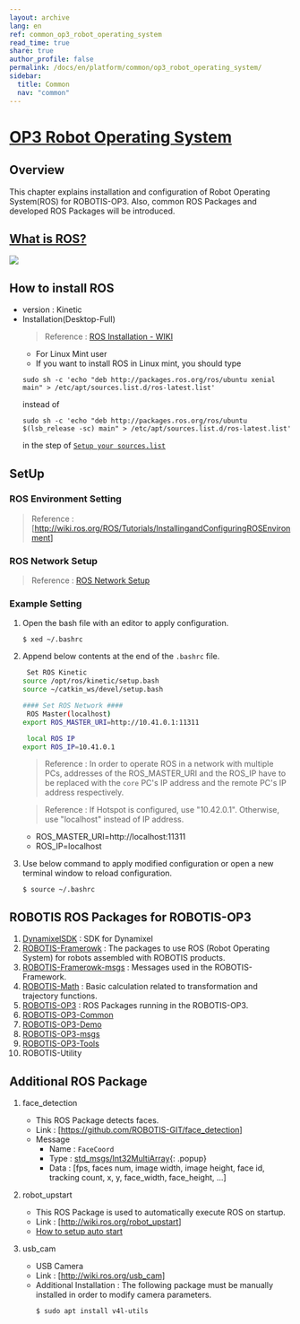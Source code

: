 ```yaml
---
layout: archive
lang: en
ref: common_op3_robot_operating_system
read_time: true
share: true
author_profile: false
permalink: /docs/en/platform/common/op3_robot_operating_system/
sidebar:
  title: Common
  nav: "common"
---
```


# [OP3 Robot Operating System](#op3-robot-operating-system)

## Overview
This chapter explains installation and configuration of Robot Operating System(ROS) for ROBOTIS-OP3. Also, common ROS Packages and developed ROS Packages will be introduced.  



## [What is ROS?]

![](/assets/images/platform/op3/ros_image.png)


## How to install ROS
 - version : Kinetic  
 - Installation(Desktop-Full)  
   > Reference : [ROS Installation - WIKI]  
     - For Linux Mint user  
     - If you want to install ROS in Linux mint, you should type 
      ```
      sudo sh -c 'echo "deb http://packages.ros.org/ros/ubuntu xenial main" > /etc/apt/sources.list.d/ros-latest.list'
      ```
      instead of
      ```
      sudo sh -c 'echo "deb http://packages.ros.org/ros/ubuntu $(lsb_release -sc) main" > /etc/apt/sources.list.d/ros-latest.list'
      ```
      in the step of [`Setup your sources.list`]


## SetUp
### ROS Environment Setting
> Reference : [http://wiki.ros.org/ROS/Tutorials/InstallingandConfiguringROSEnvironment]

### ROS Network Setup
> Reference : [ROS Network Setup]  

### Example Setting
  1. Open the bash file with an editor to apply configuration.  
     ```
     $ xed ~/.bashrc
     ```

  2. Append below contents at the end of the `.bashrc` file.  
     ```bash    
      Set ROS Kinetic
     source /opt/ros/kinetic/setup.bash
     source ~/catkin_ws/devel/setup.bash

     #### Set ROS Network ####
      ROS Master(localhost)
     export ROS_MASTER_URI=http://10.41.0.1:11311

      local ROS IP
     export ROS_IP=10.41.0.1
     ```

     > Reference : In order to operate ROS in a network with multiple PCs, addresses of the ROS_MASTER_URI and the ROS_IP have to be replaced with the `core` PC's IP address and the remote PC's IP address respectively.  

     > Reference : If Hotspot is configured, use "10.42.0.1". Otherwise, use "localhost" instead of IP address.
       - ROS_MASTER_URI=http://localhost:11311
       - ROS_IP=localhost

  3. Use below command to apply modified configuration or open a new terminal window to reload configuration.  
     ```
     $ source ~/.bashrc
     ```

## ROBOTIS ROS Packages for ROBOTIS-OP3  
 1. [DynamixelSDK] : SDK for Dynamixel  
 2. [ROBOTIS-Framerowk] : The packages to use ROS (Robot Operating System) for robots assembled with ROBOTIS products.  
 3. [ROBOTIS-Framerowk-msgs] : Messages used in the ROBOTIS-Framework.  
 4. [ROBOTIS-Math] : Basic calculation related to transformation and trajectory functions.  
 5. [ROBOTIS-OP3] : ROS Packages running in the ROBOTIS-OP3.
 6. [ROBOTIS-OP3-Common]
 7. [ROBOTIS-OP3-Demo]  
 8. [ROBOTIS-OP3-msgs]  
 9. [ROBOTIS-OP3-Tools]  
 10. ROBOTIS-Utility


## Additional ROS Package
 1. face_detection  
    - This ROS Package detects faces.  
    - Link : [https://github.com/ROBOTIS-GIT/face_detection]  
    - Message  
       - Name : `FaceCoord`  
       - Type : [std_msgs/Int32MultiArray]{: .popup}
       - Data : [fps, faces num, image width, image height, face id, tracking count, x, y, face_width, face_height, ...]  

 2. robot_upstart  
    - This ROS Package is used to automatically execute ROS on startup.  
    - Link : [http://wiki.ros.org/robot_upstart]
    - [How to setup auto start]  

 3. usb_cam  
    - USB Camera  
    - Link : [http://wiki.ros.org/usb_cam]  
    - Additional Installation : The following package must be manually installed in order to modify camera parameters.  
      ```
      $ sudo apt install v4l-utils
      ```  
[std_msgs/Int32MultiArray]: /docs/en/popup/std_msgs_Int32MultiArray_msg/


[https://github.com/ROBOTIS-GIT/face_detection]: https://github.com/ROBOTIS-GIT/face_detection
[What is ROS?]: http://www.ros.org/about-ros/
[ROS Installation - WIKI]: http://wiki.ros.org/kinetic/Installation/Ubuntu
[`Setup your sources.list`]: http://wiki.ros.org/kinetic/Installation/Ubuntu#Installation.2BAC8-Ubuntu.2BAC8-Sources.Setup_your_sources.list
[http://wiki.ros.org/ROS/Tutorials/InstallingandConfiguringROSEnvironment]: http://wiki.ros.org/ROS/Tutorials/InstallingandConfiguringROSEnvironment
[ROS Network Setup]: http://wiki.ros.org/ROS/NetworkSetup
[DynamixelSDK]: /docs/en/software/robotis_framework_packages/#dynamixelsdk
[ROBOTIS-Framerowk]: /docs/en/software/robotis_framework_packages/#robotis-framework
[ROBOTIS-Framerowk-msgs]: /docs/en/software/robotis_framework_packages/#robotis-framework-msgs
[ROBOTIS-Math]: /docs/en/platform/common/robotis_math/#robotis-math
[ROBOTIS-OP3]: /docs/en/platform/op3/robotis_ros_packages/#robotis-op3
[ROBOTIS-OP3-Demo]: /docs/en/platform/op3/robotis_ros_packages/#robotis-op3-demo
[ROBOTIS-OP3-msgs]: /docs/en/platform/op3/robotis_ros_packages/#robotis-op3-msgs
[ROBOTIS-OP3-Tools]: /docs/en/platform/op3/robotis_ros_packages/#robotis-op3-tools
[ROBOTIS-OP3-Common]: /docs/en/platform/op3/robotis_ros_packages/#robotis-op3-common
[http://wiki.ros.org/robot_upstart]: http://wiki.ros.org/robot_upstart
[How to setup auto start]: OP3-How-to-kill-the-demo-program#31-start-demo-program-on-start
[http://wiki.ros.org/usb_cam]: http://wiki.ros.org/usb_cam
